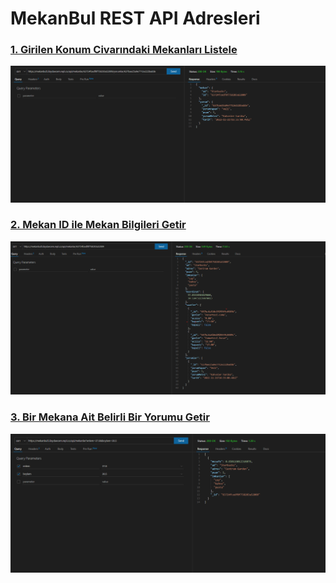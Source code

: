# MekanBul REST API Adresleri

### [1. Girilen Konum Civarındaki Mekanları Listele](https://mekanbul5.ilaydaecem.repl.co/api/mekanlar?enlem=37.8&boylam=30.5)
![1](/resimler/koordinat.PNG)

### [2. Mekan ID ile Mekan Bilgileri Getir](https://mekanbul5.ilaydaecem.repl.co/api/mekanlar/63724fcedf0f758203a52009)
![2](/resimler/mekanlar.PNG)

### [3. Bir Mekana Ait Belirli Bir Yorumu Getir](https://mekanbul5.ilaydaecem.repl.co/api/mekanlar/63724fcedf0f758203a52009/yorumlar/637bae25a9e7712e222badde6)
![3](/resimler/yorumlar.PNG)